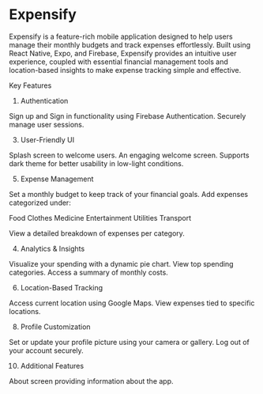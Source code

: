 # Expensify
Expensify is a feature-rich mobile application designed to help users manage their monthly budgets and track expenses effortlessly. Built using React Native, Expo, and Firebase, Expensify provides an intuitive user experience, coupled with essential financial management tools and location-based insights to make expense tracking simple and effective.

Key Features

1. Authentication

  Sign up and Sign in functionality using Firebase Authentication.
  Securely manage user sessions.

3. User-Friendly UI

  Splash screen to welcome users.
  An engaging welcome screen.
  Supports dark theme for better usability in low-light conditions.

5. Expense Management

  Set a monthly budget to keep track of your financial goals.
  Add expenses categorized under:

  Food
  Clothes
  Medicine
  Entertainment
  Utilities
  Transport  
  
  View a detailed breakdown of expenses per category.

4. Analytics & Insights

  Visualize your spending with a dynamic pie chart.
  View top spending categories.
  Access a summary of monthly costs.

6. Location-Based Tracking

  Access current location using Google Maps.
  View expenses tied to specific locations.

8. Profile Customization

  Set or update your profile picture using your camera or gallery.
  Log out of your account securely.

10. Additional Features

  About screen providing information about the app.
